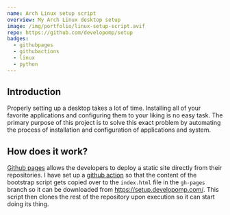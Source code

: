 ```yaml
---
name: Arch Linux setup script
overview: My Arch Linux desktop setup
image: /img/portfolio/linux-setup-script.avif
repo: https://github.com/developomp/setup
badges:
  - githubpages
  - githubactions
  - linux
  - python
---
```


## Introduction

Properly setting up a desktop takes a lot of time.
Installing all of your favorite applications and configuring them to your liking is no easy task.
The primary purpose of this project is to solve this exact problem by automating the process of installation and configuration of applications and system.

## How does it work?

[Github pages](https://pages.github.com) allows the developers to deploy a static site directly from their repositories.
I have set up a [github action](https://docs.github.com/en/actions) so that the content of the bootstrap script gets copied over to the `index.html` file in the `gh-pages` branch so it can be downloaded from https://setup.developomp.com/.
This script then clones the rest of the repository upon execution so it can start doing its thing.
